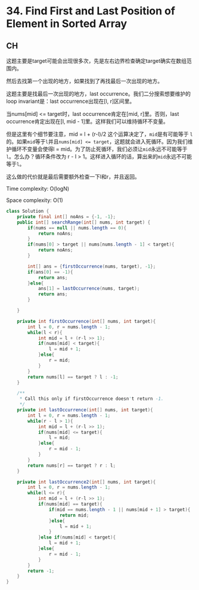 # 34. Find First and Last Position of Element in Sorted Array

## CH

这题主要是target可能会出现很多次，先是左右边界检查确定target确实在数组范围内。

然后去找第一个出现的地方，如果找到了再找最后一次出现的地方。

这题主要是找最后一次出现的地方，last occurrence。我们二分搜索想要维护的loop invariant是：last occurrence出现在[l, r]区间里。

当nums[mid] <= target时，last occurrence肯定在[mid, r]里。否则，last occurrence肯定出现在[l, mid - 1]里。这样我们可以维持循环不变量。

但是这里有个细节要注意，mid = l + (r-l)/2 这个运算决定了，`mid`是有可能等于 `l` 的。如果`mid`等于`l`并且`nums[mid] <= target`，这题就会进入死循环。因为我们维护循环不变量会使得l = mid。为了防止死循环，我们必须让`mid`永远不可能等于`l`。怎么办？循环条件改为 r - l > 1。这样进入循环的话，算出来的`mid`永远不可能等于`l`。

这么做的代价就是最后需要额外检查一下l和r，并且返回。

Time complexity: O(logN)

Space complexity: O(1)

```java
class Solution {
    private final int[] noAns = {-1, -1};
    public int[] searchRange(int[] nums, int target) {
        if(nums == null || nums.length == 0){
            return noAns;
        }
        if(nums[0] > target || nums[nums.length - 1] < target){
            return noAns;
        }

        int[] ans = {firstOccurrence(nums, target), -1};
        if(ans[0] == -1){
            return ans;
        }else{
            ans[1] = lastOccurrence(nums, target);
            return ans;
        }

    }

    private int firstOccurrence(int[] nums, int target){
        int l = 0, r = nums.length - 1;
        while(l < r){
            int mid = l + (r-l >> 1);
            if(nums[mid] < target){
                l = mid + 1;
            }else{
                r = mid;
            }
        }
        return nums[l] == target ? l : -1;
    }

    /**
     * Call this only if firstOccurrence doesn't return -1.
     */
    private int lastOccurrence(int[] nums, int target){
        int l = 0, r = nums.length - 1;
        while(r - l > 1){
            int mid = l + (r-l >> 1);
            if(nums[mid] <= target){
                l = mid;
            }else{
                r = mid - 1;
            }
        }
        return nums[r] == target ? r : l;
    }

    private int lastOccurrence2(int[] nums, int target){
        int l = 0, r = nums.length - 1;
        while(l <= r){
            int mid = l + (r-l >> 1);
            if(nums[mid] == target){
                if(mid == nums.length - 1 || nums[mid + 1] > target){
                    return mid;
                }else{
                    l = mid + 1;
                }
            }else if(nums[mid] < target){
                l = mid + 1;
            }else{
                r = mid - 1;
            }
        }
        return -1;
    }
}
```